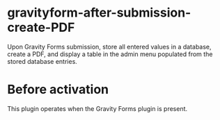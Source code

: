 # gravityform-after-submission-create-PDF
Upon Gravity Forms submission, store all entered values in a database, create a PDF, and display a table in the admin menu populated from the stored database entries.

# Before activation
This plugin operates when the Gravity Forms plugin is present.
